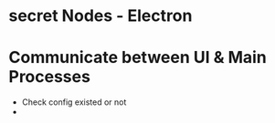 # secret Nodes - Electron

# Communicate between UI & Main Processes

- Check config existed or not
-

